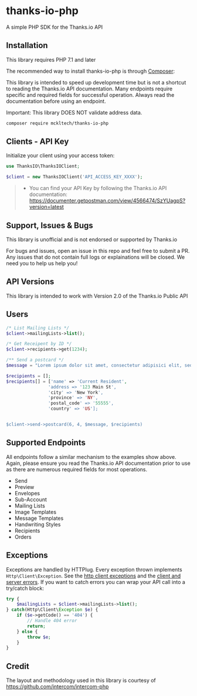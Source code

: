 # thanks-io-php

A simple PHP SDK for the Thanks.io API

## Installation

This library requires PHP 7.1 and later

The recommended way to install thanks-io-php is through [Composer](https://getcomposer.org):

This library is intended to speed up development time but is not a shortcut to reading the Thanks.io API documentation. Many endpoints require specific and required fields for successful operation. Always read the documentation before using an endpoint.

Important: This library DOES NOT validate address data.

```sh
composer require mckltech/thanks-io-php
```

## Clients - API Key 

Initialize your client using your access token:

```php
use ThanksIO\ThanksIOClient;

$client = new ThanksIOClient('API_ACCESS_KEY_XXXX');
```

> - You can find your API Key by following the Thanks.io API documentation: https://documenter.getpostman.com/view/4566474/SzYUagpS?version=latest


## Support, Issues & Bugs

This library is unofficial and is not endorsed or supported by Thanks.io

For bugs and issues, open an issue in this repo and feel free to submit a PR. Any issues that do not contain full logs or explainations will be closed. We need you to help us help you!

## API Versions

This library is intended to work with Version 2.0 of the Thanks.io Public API

## Users

```php
/* List Mailing Lists */
$client->mailingLists->list();

/* Get Receipent by ID */
$client->recipients->get(1234);

/** Send a postcard */
$message = "Lorem ipsum dolor sit amet, consectetur adipisici elit, sed eiusmod tempor incidunt ut labore et dolore magna aliqua.";

$recipients = [];
$recipients[] = ['name' => 'Current Resident',
                'address => '123 Main St',
                'city' => 'New York',
                'province' => 'NY',
                'postal_code' => '55555',
                'country' => 'US'];


$client->send->postcard(6, 4, $message, $recipients)

```

## Supported Endpoints

All endpoints follow a similar mechanism to the examples show above. Again, please ensure you read the Thanks.io API documentation prior to use as there are numerous required fields for most operations.

- Send
- Preview
- Envelopes
- Sub-Account
- Mailing Lists
- Image Templates
- Message Templates
- Handwriting Styles
- Recipients
- Orders

## Exceptions

Exceptions are handled by HTTPlug. Every exception thrown implements `Http\Client\Exception`. See the [http client exceptions](http://docs.php-http.org/en/latest/httplug/exceptions.html) and the [client and server errors](http://docs.php-http.org/en/latest/plugins/error.html). If you want to catch errors you can wrap your API call into a try/catch block:

```php
try {
    $mailingLists = $client->mailingLists->list();
} catch(Http\Client\Exception $e) {
    if ($e->getCode() == '404') {
        // Handle 404 error
        return;
    } else {
        throw $e;
    }
}
```

## Credit

The layout and methodology used in this library is courtesy of https://github.com/intercom/intercom-php


